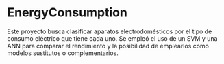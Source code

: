 # EnergyConsumption


Este proyecto busca clasificar aparatos electrodomésticos por el tipo de consumo eléctrico que tiene cada uno.
Se empleó el uso de un SVM y una ANN para comparar el rendimiento y la posibilidad de emplearlos como modelos sustitutos o complementarios.
